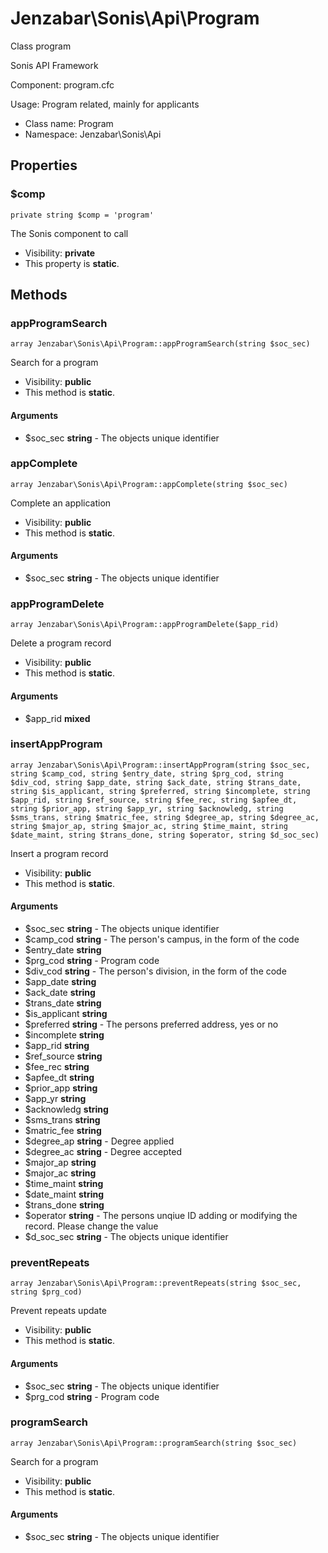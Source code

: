 Jenzabar\Sonis\Api\Program
===============

Class program

Sonis API Framework

Component: program.cfc

Usage: Program related, mainly for applicants


* Class name: Program
* Namespace: Jenzabar\Sonis\Api





Properties
----------


### $comp

    private string $comp = 'program'

The Sonis component to call



* Visibility: **private**
* This property is **static**.


Methods
-------


### appProgramSearch

    array Jenzabar\Sonis\Api\Program::appProgramSearch(string $soc_sec)

Search for a program



* Visibility: **public**
* This method is **static**.


#### Arguments
* $soc_sec **string** - The objects unique identifier



### appComplete

    array Jenzabar\Sonis\Api\Program::appComplete(string $soc_sec)

Complete an application



* Visibility: **public**
* This method is **static**.


#### Arguments
* $soc_sec **string** - The objects unique identifier



### appProgramDelete

    array Jenzabar\Sonis\Api\Program::appProgramDelete($app_rid)

Delete a program record



* Visibility: **public**
* This method is **static**.


#### Arguments
* $app_rid **mixed**



### insertAppProgram

    array Jenzabar\Sonis\Api\Program::insertAppProgram(string $soc_sec, string $camp_cod, string $entry_date, string $prg_cod, string $div_cod, string $app_date, string $ack_date, string $trans_date, string $is_applicant, string $preferred, string $incomplete, string $app_rid, string $ref_source, string $fee_rec, string $apfee_dt, string $prior_app, string $app_yr, string $acknowledg, string $sms_trans, string $matric_fee, string $degree_ap, string $degree_ac, string $major_ap, string $major_ac, string $time_maint, string $date_maint, string $trans_done, string $operator, string $d_soc_sec)

Insert a program record



* Visibility: **public**
* This method is **static**.


#### Arguments
* $soc_sec **string** - The objects unique identifier
* $camp_cod **string** - The person&#039;s campus, in the form of the code
* $entry_date **string**
* $prg_cod **string** - Program code
* $div_cod **string** - The person&#039;s division, in the form of the code
* $app_date **string**
* $ack_date **string**
* $trans_date **string**
* $is_applicant **string**
* $preferred **string** - The persons preferred address, yes or no
* $incomplete **string**
* $app_rid **string**
* $ref_source **string**
* $fee_rec **string**
* $apfee_dt **string**
* $prior_app **string**
* $app_yr **string**
* $acknowledg **string**
* $sms_trans **string**
* $matric_fee **string**
* $degree_ap **string** - Degree applied
* $degree_ac **string** - Degree accepted
* $major_ap **string**
* $major_ac **string**
* $time_maint **string**
* $date_maint **string**
* $trans_done **string**
* $operator **string** - The persons unqiue ID adding or modifying the record. Please change the value
* $d_soc_sec **string** - The objects unique identifier



### preventRepeats

    array Jenzabar\Sonis\Api\Program::preventRepeats(string $soc_sec, string $prg_cod)

Prevent repeats update



* Visibility: **public**
* This method is **static**.


#### Arguments
* $soc_sec **string** - The objects unique identifier
* $prg_cod **string** - Program code



### programSearch

    array Jenzabar\Sonis\Api\Program::programSearch(string $soc_sec)

Search for a program



* Visibility: **public**
* This method is **static**.


#### Arguments
* $soc_sec **string** - The objects unique identifier


